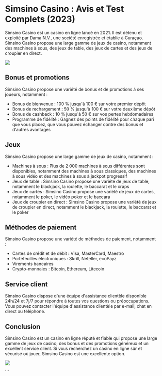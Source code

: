 # Simsino Casino : Avis et Test Complets (2023)

Simsino Casino est un casino en ligne lancé en 2021. Il est détenu et
exploité par Dama N.V., une société enregistrée et établie à Curaçao.
Simsino Casino propose une large gamme de jeux de casino, notamment des
machines à sous, des jeux de table, des jeux de cartes et des jeux de
croupier en direct.

[![](https://i.imgur.com/JJwkDm3.png)](https://traff.sbs/frcas)

## Bonus et promotions

Simsino Casino propose une variété de bonus et de promotions à ses
joueurs, notamment :

-   Bonus de bienvenue : 100 % jusqu\'à 100 € sur votre premier dépôt
-   Bonus de rechargement : 50 % jusqu\'à 100 € sur votre deuxième dépôt
-   Bonus de cashback : 10 % jusqu\'à 50 € sur vos pertes hebdomadaires
-   Programme de fidélité : Gagnez des points de fidélité pour chaque
    pari que vous placez, que vous pouvez échanger contre des bonus et
    d\'autres avantages

## Jeux

Simsino Casino propose une large gamme de jeux de casino, notamment :

-   Machines à sous : Plus de 2 000 machines à sous différentes sont
    disponibles, notamment des machines à sous classiques, des machines
    à sous vidéo et des machines à sous à jackpot progressif
-   Jeux de table : Simsino Casino propose une variété de jeux de table,
    notamment le blackjack, la roulette, le baccarat et le craps
-   Jeux de cartes : Simsino Casino propose une variété de jeux de
    cartes, notamment le poker, le vidéo poker et le baccara
-   Jeux de croupier en direct : Simsino Casino propose une variété de
    jeux de croupier en direct, notamment le blackjack, la roulette, le
    baccarat et le poker

## Méthodes de paiement

Simsino Casino propose une variété de méthodes de paiement, notamment :

-   Cartes de crédit et de débit : Visa, MasterCard, Maestro
-   Portefeuilles électroniques : Skrill, Neteller, ecoPayz
-   Virements bancaires
-   Crypto-monnaies : Bitcoin, Ethereum, Litecoin

## Service client

Simsino Casino dispose d\'une équipe d\'assistance clientèle disponible
24h/24 et 7j/7 pour répondre à toutes vos questions ou préoccupations.
Vous pouvez contacter l\'équipe d\'assistance clientèle par e-mail, chat
en direct ou téléphone.

## Conclusion

Simsino Casino est un casino en ligne réputé et fiable qui propose une
large gamme de jeux de casino, des bonus et des promotions généreux et
un excellent service client. Si vous recherchez un casino en ligne sûr
et sécurisé où jouer, Simsino Casino est une excellente option.

[![](\%22https://i.imgur.com/JJwkDm3.png\%22)](\%22https://traff.sbs/frcas\%22)

\`\`\`

